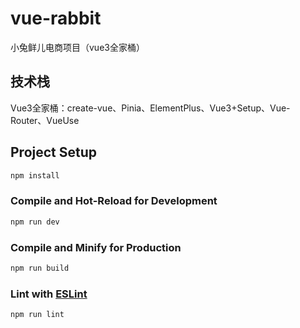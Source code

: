 # vue-rabbit

小兔鲜儿电商项目（vue3全家桶）
## 技术栈

Vue3全家桶：create-vue、Pinia、ElementPlus、Vue3+Setup、Vue-Router、VueUse

## Project Setup

```sh
npm install
```

### Compile and Hot-Reload for Development

```sh
npm run dev
```

### Compile and Minify for Production

```sh
npm run build
```

### Lint with [ESLint](https://eslint.org/)

```sh
npm run lint
```
